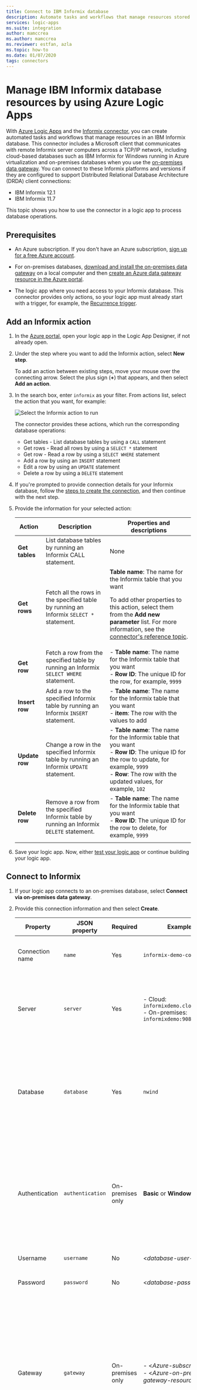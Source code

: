 ```yaml
---
title: Connect to IBM Informix database
description: Automate tasks and workflows that manage resources stored in IBM Informix by using Azure Logic Apps
services: logic-apps
ms.suite: integration
author: mamccrea
ms.author: mamccrea
ms.reviewer: estfan, azla
ms.topic: how-to
ms.date: 01/07/2020
tags: connectors
---
```


# Manage IBM Informix database resources by using Azure Logic Apps

With [Azure Logic Apps](../logic-apps/logic-apps-overview.md) and the [Informix connector](/connectors/informix/), you can create automated tasks and workflows that manage resources in an IBM Informix database. This connector includes a Microsoft client that communicates with remote Informix server computers across a TCP/IP network, including cloud-based databases such as IBM Informix for Windows running in Azure virtualization and on-premises databases when you use the [on-premises data gateway](../logic-apps/logic-apps-gateway-connection.md). You can connect to these Informix platforms and versions if they are configured to support Distributed Relational Database Architecture (DRDA) client connections:

* IBM Informix 12.1
* IBM Informix 11.7

This topic shows you how to use the connector in a logic app to process database operations.

## Prerequisites

* An Azure subscription. If you don't have an Azure subscription, [sign up for a free Azure account](https://azure.microsoft.com/free/).

* For on-premises databases, [download and install the on-premises data gateway](../logic-apps/logic-apps-gateway-install.md) on a local computer and then [create an Azure data gateway resource in the Azure portal](../logic-apps/logic-apps-gateway-connection.md).

* The logic app where you need access to your Informix database. This connector provides only actions, so your logic app must already start with a trigger, for example, the [Recurrence trigger](../connectors/connectors-native-recurrence.md). 

## Add an Informix action

1. In the [Azure portal](https://portal.azure.com), open your logic app in the Logic App Designer, if not already open.

1. Under the step where you want to add the Informix action, select **New step**.

   To add an action between existing steps, move your mouse over the connecting arrow. Select the plus sign (**+**) that appears, and then select **Add an action**.

1. In the search box, enter `informix` as your filter. From actions list, select the action that you want, for example:

   ![Select the Informix action to run](./media/connectors-create-api-informix/select-informix-connector-action.png)

   The connector provides these actions, which run the corresponding database operations:

   * Get tables - List database tables by using a `CALL` statement
   * Get rows - Read all rows by using a `SELECT *` statement
   * Get row - Read a row by using a `SELECT WHERE` statement
   * Add a row by using an `INSERT` statement
   * Edit a row by using an `UPDATE` statement
   * Delete a row by using a `DELETE` statement

1. If you're prompted to provide connection details for your Informix database, follow the [steps to create the connection](#create-connection), and then continue with the next step.

1. Provide the information for your selected action:

   | Action | Description | Properties and descriptions |
   |--------|-------------|-----------------------------|
   | **Get tables** | List database tables by running an Informix CALL statement. | None |
   | **Get rows** | Fetch all the rows in the specified table by running an Informix `SELECT *` statement. | **Table name**: The name for the Informix table that you want <p><p>To add other properties to this action, select them from the **Add new parameter** list. For more information, see the [connector's reference topic](/connectors/informix/). |
   | **Get row** | Fetch a row from the specified table by running an Informix `SELECT WHERE` statement. | - **Table name**: The name for the Informix table that you want <br>- **Row ID**: The unique ID for the row, for example, `9999` |
   | **Insert row** | Add a row to the specified Informix table by running an Informix `INSERT` statement. | - **Table name**: The name for the Informix table that you want <br>- **item**: The row with the values to add |
   | **Update row** | Change a row in the specified Informix table by running an Informix `UPDATE` statement. | - **Table name**: The name for the Informix table that you want <br>- **Row ID**: The unique ID for the row to update, for example, `9999` <br>- **Row**: The row with the updated values, for example, `102` |
   | **Delete row** | Remove a row from the specified Informix table by running an Informix `DELETE` statement. | - **Table name**: The name for the Informix table that you want <br>- **Row ID**: The unique ID for the row to delete, for example, `9999` |
   ||||

1. Save your logic app. Now, either [test your logic app](#test-logic-app) or continue building your logic app.

<a name="create-connection"></a>

## Connect to Informix

1. If your logic app connects to an on-premises database, select **Connect via on-premises data gateway**.

1. Provide this connection information and then select **Create**.

   | Property | JSON property | Required | Example value | Description |
   |----------|---------------|----------|---------------|-------------|
   | Connection name | `name` | Yes | `informix-demo-connection` | The name to use for the connection to your Informix database |
   | Server | `server` | Yes | - Cloud: `informixdemo.cloudapp.net:9089` <br>- On-premises: `informixdemo:9089` | The TCP/IP address or alias that is in either IPv4 or IPv6 format, followed by a colon and a TCP/IP port number |
   | Database | `database` | Yes | `nwind` | The DRDA Relational Database Name (RDBNAM) or Informix database name (dbname). Informix accepts a 128-byte string. |
   | Authentication | `authentication` | On-premises only | **Basic** or **Windows** (kerberos) | The authentication type that's required by your Informix database. This property appears only when you select **Connect via on-premises data gateway**. |
   | Username | `username` | No | <*database-user-name*> | A user name for the database |
   | Password | `password` | No | <*database-password*> | A password for the database |
   | Gateway | `gateway` | On-premises only | - <*Azure-subscription*> <br>- <*Azure-on-premises-data-gateway-resource*> | The Azure subscription and Azure resource name for the on-premises data gateway that you created in the Azure portal. The **Gateway** property and sub-properties appears only when you select **Connect via on-premises data gateway**. |
   ||||||

   For example:

   * **Cloud database**

     ![Cloud database connection information](./media/connectors-create-api-informix/informix-cloud-connection.png)

   * **On-premises database**

     ![On-premises database connection information](./media/connectors-create-api-informix/informix-on-premises-connection.png)

1. Save your logic app.

<a name="test-logic-app"></a>

## Test your logic app

1. On the Logic App Designer toolbar, select **Run**. After your logic app runs, you can view the outputs from that run.

1. From your logic app's menu, select **Overview**. On the overview pane, under **Summary** > **Runs history**, select the most recent run.

1. Under **Logic app run**, select **Run Details**.

1. From the actions list, select the action with the outputs that you want to view, for example, **Get_tables**.

   If the action was successful, their **Status** property is marked as **Succeeded**.

1. To view the inputs, under **Inputs Link**, select the URL link. To view the outputs, under **Outputs Link** link, select the URL link. Here are some example outputs:

   * **Get_tables** shows a list of tables:

     ![Outputs from "Get tables" action](./media/connectors-create-api-informix/InformixconnectorGetTablesLogicAppRunOutputs.png)

   * **Get_rows** shows a list of rows:

     ![Outputs from "Get rows" action](./media/connectors-create-api-informix/InformixconnectorGetRowsOutputs.png)

   * **Get_row** shows the specified row:

     ![Outputs from "Get row" action](./media/connectors-create-api-informix/InformixconnectorGetRowOutputs.png)

   * **Insert_row** shows the new row:

     ![Outputs from "Insert row" action](./media/connectors-create-api-informix/InformixconnectorInsertRowOutputs.png)

   * **Update_row** shows the updated row:

     ![Outputs from "Update row" action](./media/connectors-create-api-informix/InformixconnectorUpdateRowOutputs.png)

   * **Delete_row** shows the deleted row:

     ![Outputs from "Delete row" action](./media/connectors-create-api-informix/InformixconnectorDeleteRowOutputs.png)

## Connector-specific details

For technical details about triggers, actions, and limits, which are described by the connector's Swagger description, review the [connector's reference page](/connectors/informix/).

## Next steps

* [Managed connectors for Azure Logic Apps](managed.md)
* [Built-in connectors for Azure Logic Apps](built-in.md)
* [What are connectors in Azure Logic Apps](introduction.md)

